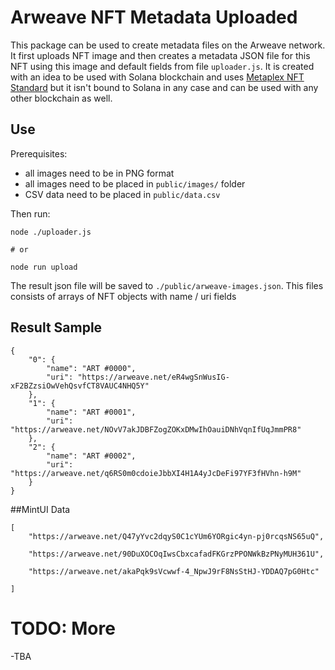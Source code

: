 # Arweave NFT Metadata Uploaded

This package can be used to create metadata files on the Arweave network. It first uploads NFT image and then creates a metadata JSON file for this NFT using this image and default fields from file `uploader.js`.
It is created with an idea to be used with Solana blockchain and uses [Metaplex NFT Standard](https://docs.metaplex.com/nft-standard) but it isn't bound to Solana in any case and can be used with any other blockchain as well.

## Use

Prerequisites:

- all images need to be in PNG format
- all images need to be placed in `public/images/` folder
- CSV data need to be placed in `public/data.csv`

Then run:

```
node ./uploader.js

# or

node run upload
```

The result json file will be saved to `./public/arweave-images.json`. This files consists of arrays of NFT objects with name / uri fields

## Result Sample

```
{
    "0": {
        "name": "ART #0000",
        "uri": "https://arweave.net/eR4wgSnWusIG-xF2BZzsiOwVehQsvfCT8VAUC4NHQ5Y"
    },
    "1": {
        "name": "ART #0001",
        "uri": "https://arweave.net/NOvV7akJDBFZogZOKxDMwIhOauiDNhVqnIfUqJmmPR8"
    },
    "2": {
        "name": "ART #0002",
        "uri": "https://arweave.net/q6RS0m0cdoieJbbXI4H1A4yJcDeFi97YF3fHVhn-h9M"
    }
}
```

##MintUI Data
```
[
    "https://arweave.net/Q47yYvc2dqyS0C1cYUm6YORgic4yn-pj0rcqsNS65uQ", 

    "https://arweave.net/90DuXOCOqIwsCbxcafadFKGrzPPONWkBzPNyMUH361U", 
    
    "https://arweave.net/akaPqk9sVcwwf-4_NpwJ9rF8NsStHJ-YDDAQ7pG0Htc"

]

```

# TODO: More

-TBA
